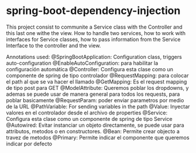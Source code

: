 # spring-boot-dependency-injection

This project consist to communite a Service class with the Controller and this last one withe the view.
How to handle two services, how to work with interfaces for Service classes, how to pass information from the Service Interface to the controller and the view.

Annotations used:
@SpringBootApplication: Configuration class, triggers auto-configuration
@EnableAutoConfiguration: para habilitar la configuración automática
@Controller: Configura esta clase como un componente de spring de tipo controlador
 @RequestMapping: para colocar el path al que se va hacer el llamado
@GetMapping: Es el request mapping de tipo post para GET
@ModelAttribute: Queremos poblar los dropdowns, y ademas se puede usar de manera general para todos los requests, para poblar basicamente
@RequestParam: poder enviar parametros por medio de la URL
@PathVariable: For sending variables in the path
@Value: Inyectar valores en el controlador desde el archivo de properties
@Service: Configura esta clase como un componente de spring de tipo Service
@Autowired: Evitar instanciar un objeto directamente, se puede usar para attributos, metodos o en constructores.
@Bean: Permite crear objecto a travez de metodos
@Primary: Permite indicar el componente que queremos indicar por defecto

